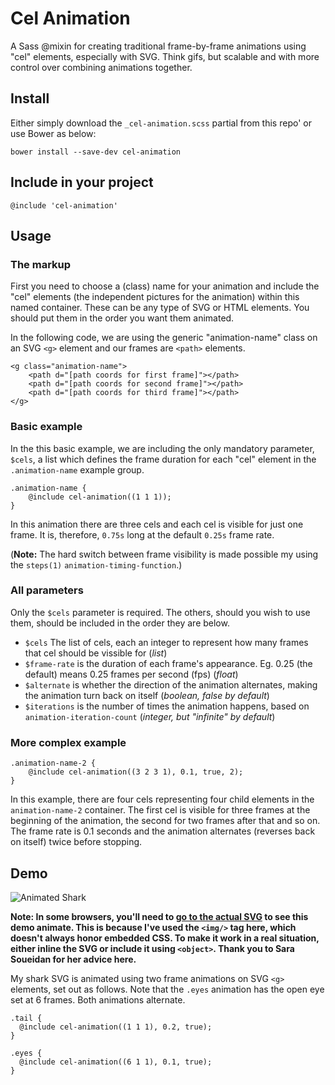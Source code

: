 # Cel Animation
A Sass @mixin for creating traditional frame-by-frame animations using "cel" elements, especially with SVG. Think gifs, but scalable and with more control over combining animations together.

## Install

Either simply download the `_cel-animation.scss` partial from this repo' or use Bower as below:

```
bower install --save-dev cel-animation
```

## Include in your project

`@include 'cel-animation'`

## Usage

### The markup

First you need to choose a (class) name for your animation and include the "cel" elements (the independent pictures for the animation) within this named container. These can be any type of SVG or HTML elements. You should put them in the order you want them animated.

In the following code, we are using the generic "animation-name" class on an SVG `<g>` element and our frames are `<path>` elements.

```
<g class="animation-name">
	<path d="[path coords for first frame]"></path>
	<path d="[path coords for second frame]"></path>
	<path d="[path coords for third frame]"></path>
</g>

```

### Basic example

In the this basic example, we are including the only mandatory parameter, `$cels`, a list which defines the frame duration for each "cel" element in the `.animation-name` example group.

```
.animation-name {
	@include cel-animation((1 1 1));
}

```

In this animation there are three cels and each cel is visible for just one frame. It is, therefore, `0.75s` long at the default `0.25s` frame rate.

(**Note:** The hard switch between frame visibility is made possible my using the `steps(1)` `animation-timing-function`.)

### All parameters

Only the `$cels` parameter is required. The others, should you wish to use them, should be included in the order they are below.

* `$cels` The list of cels, each an integer to represent how many frames that cel should be vissible for (*list*)
* `$frame-rate` is the duration of each frame's appearance. Eg. 0.25 (the default) means 0.25 frames per second (fps) (*float*)
* `$alternate` is whether the direction of the animation alternates, making the animation turn back on itself (*boolean, false by default*)
* `$iterations` is the number of times the animation happens, based on `animation-iteration-count` (*integer, but "infinite" by default*)

### More complex example

```
.animation-name-2 {
	@include cel-animation((3 2 3 1), 0.1, true, 2);
}
```

In this example, there are four cels representing four child elements in the `animation-name-2` container. The first cel is visible for three frames at the beginning of the animation, the second for two frames after that and so on. The frame rate is 0.1 seconds and the animation alternates (reverses back on itself) twice before stopping.

## Demo

![Animated Shark](http://heydonworks.com/SVG_animations/sharky.svg)

**Note: In some browsers, you'll need to [go to the actual SVG](http://heydonworks.com/cel-animation-demos/sharky.svg) to see this demo animate. This is because I've used the `<img/>` tag here, which doesn't always honor embedded CSS. To make it work in a real situation, either inline the SVG or include it using `<object>`. Thank you to Sara Soueidan for her advice here.**

My shark SVG is animated using two frame animations on SVG `<g>` elements, set out as follows. Note that the `.eyes` animation has the open eye set at 6 frames. Both animations alternate.

```
.tail {
  @include cel-animation((1 1 1), 0.2, true);
}

.eyes {
  @include cel-animation((6 1 1), 0.1, true);
}
```

